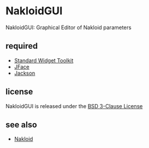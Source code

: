 NakloidGUI
======================
NakloidGUI: Graphical Editor of Nakloid parameters

required
------
* [Standard Widget Toolkit](http://www.eclipse.org/swt/)
* [JFace](http://wiki.eclipse.org/JFace)
* [Jackson](http://wiki.fasterxml.com/JacksonHome)

license
----------
NakloidGUI is released under the [BSD 3-Clause License](http://opensource.org/licenses/BSD-3-Clause)

see also
------
* [Nakloid](https://github.com/acknak/Nakloid)
